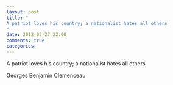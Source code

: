 ```yaml
---
layout: post
title: "
A patriot loves his country; a nationalist hates all others
"
date: 2012-03-27 22:00
comments: true
categories: 
---
```


A patriot loves his country; a nationalist hates all others


Georges Benjamin Clemenceau

